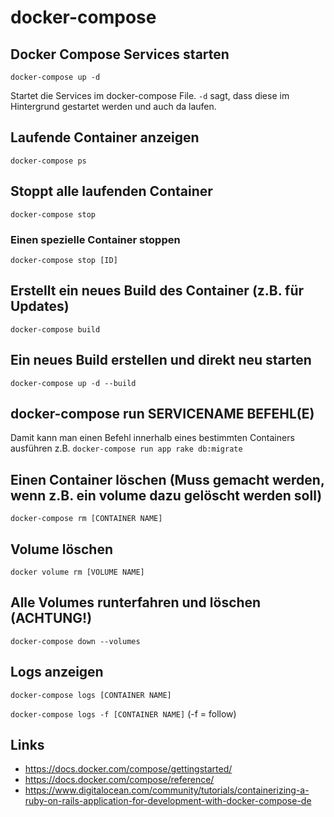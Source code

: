 # docker-compose

## Docker Compose Services starten
`docker-compose up -d`

Startet die Services im docker-compose File. `-d` sagt, dass diese im Hintergrund gestartet werden und auch da laufen.

## Laufende Container anzeigen 
`docker-compose ps`

## Stoppt alle laufenden Container
`docker-compose stop`

### Einen spezielle Container stoppen
`docker-compose stop [ID]`

## Erstellt ein neues Build des Container (z.B. für Updates) 
`docker-compose build`

## Ein neues Build erstellen und direkt neu starten
`docker-compose up -d --build`

## docker-compose run SERVICENAME BEFEHL(E)
Damit kann man einen Befehl innerhalb eines bestimmten Containers ausführen
z.B. `docker-compose run app rake db:migrate`

## Einen Container löschen (Muss gemacht werden, wenn z.B. ein volume dazu gelöscht werden soll)
`docker-compose rm [CONTAINER NAME]`

## Volume löschen
`docker volume rm [VOLUME NAME]`

## Alle Volumes runterfahren und löschen (ACHTUNG!)
`docker-compose down --volumes`

## Logs anzeigen
`docker-compose logs [CONTAINER NAME]`

`docker-compose logs -f [CONTAINER NAME]` (-f = follow)


## Links
- https://docs.docker.com/compose/gettingstarted/
- https://docs.docker.com/compose/reference/
- https://www.digitalocean.com/community/tutorials/containerizing-a-ruby-on-rails-application-for-development-with-docker-compose-de
